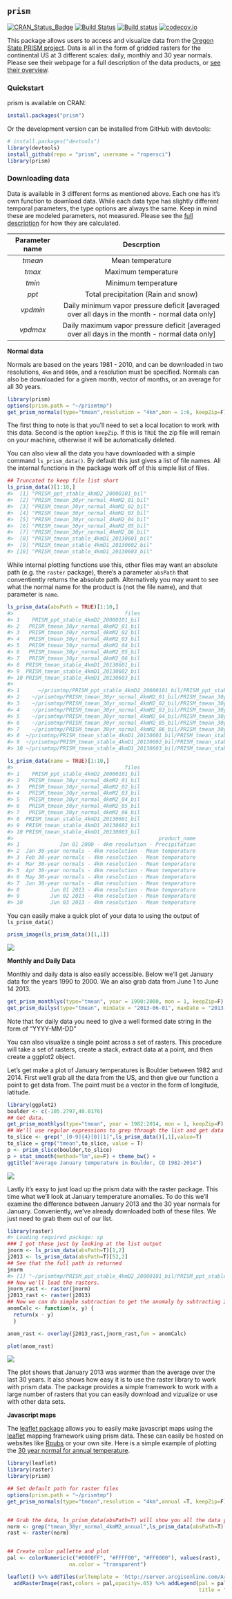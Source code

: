 
<!-- README.md is generated from README.Rmd. Please edit that file -->

## `prism`

[![CRAN\_Status\_Badge](https://www.r-pkg.org/badges/version/prism)](https://cran.r-project.org/package=prism)
[![Build
Status](https://api.travis-ci.org/ropensci/prism.png?branch=master)](https://travis-ci.org/ropensci/prism)
[![Build
status](https://ci.appveyor.com/api/projects/status/ie38i6p5651pc1o5/branch/master)](https://ci.appveyor.com/project/sckott/prism/branch/master)
[![codecov.io](https://codecov.io/github/ropensci/prism/coverage.svg?branch=master)](https://codecov.io/github/ropensci/prism?branch=master)

This package allows users to access and visualize data from the [Oregon
State PRISM project](http://www.prism.oregonstate.edu/). Data is all in
the form of gridded rasters for the continental US at 3 different
scales: daily, monthly and 30 year normals. Please see their webpage for
a full description of the data products, or [see their
overview](http://www.prism.oregonstate.edu/documents/PRISM_datasets_aug2013.pdf).

### Quickstart

prism is available on CRAN:

``` r
install.packages("prism")
```

Or the development version can be installed from GitHub with devtools:

``` r
# install.packages("devtools")
library(devtools)
install_github(repo = "prism", username = "ropensci")
library(prism)
```

### Downloading data

Data is available in 3 different forms as mentioned above. Each one has
it’s own function to download data. While each data type has slightly
different temporal parameters, the type options are always the same.
Keep in mind these are modeled parameters, not measured. Please see the
[full
description](http://www.prism.oregonstate.edu/documents/Daly2008_PhysiographicMapping_IntJnlClim.pdf)
for how they are
calculated.

| Parameter name |                                           Descrption                                            |
| :------------: | :---------------------------------------------------------------------------------------------: |
|    *tmean*     |                                        Mean temperature                                         |
|     *tmax*     |                                       Maximum temperature                                       |
|     *tmin*     |                                       Minimum temperature                                       |
|     *ppt*      |                               Total precipitation (Rain and snow)                               |
|    *vpdmin*    | Daily minimum vapor pressure deficit \[averaged over all days in the month - normal data only\] |
|    *vpdmax*    | Daily maximum vapor pressure deficit \[averaged over all days in the month - normal data only\] |

**Normal data**

Normals are based on the years 1981 - 2010, and can be downloaded in two
resolutions, `4km` and `800m`, and a resolution must be specified.
Normals can also be downloaded for a given month, vector of months, or
an average for all 30 years.

``` r
library(prism)
options(prism.path = "~/prismtmp")
get_prism_normals(type="tmean",resolution = "4km",mon = 1:6, keepZip=F)
```

The first thing to note is that you’ll need to set a local location to
work with this data. Second is the option `keepZip`. If this is `TRUE`
the zip file will remain on your machine, otherwise it will be
automatically deleted.

You can also view all the data you have downloaded with a simple command
`ls_prism_data()`. By default this just gives a list of file names. All
the internal functions in the package work off of this simple list of
files.

``` r
## Truncated to keep file list short
ls_prism_data()[1:10,]
#>  [1] "PRISM_ppt_stable_4kmD2_20000101_bil"  
#>  [2] "PRISM_tmean_30yr_normal_4kmM2_01_bil" 
#>  [3] "PRISM_tmean_30yr_normal_4kmM2_02_bil" 
#>  [4] "PRISM_tmean_30yr_normal_4kmM2_03_bil" 
#>  [5] "PRISM_tmean_30yr_normal_4kmM2_04_bil" 
#>  [6] "PRISM_tmean_30yr_normal_4kmM2_05_bil" 
#>  [7] "PRISM_tmean_30yr_normal_4kmM2_06_bil" 
#>  [8] "PRISM_tmean_stable_4kmD1_20130601_bil"
#>  [9] "PRISM_tmean_stable_4kmD1_20130602_bil"
#> [10] "PRISM_tmean_stable_4kmD1_20130603_bil"
```

While internal plotting functions use this, other files may want an
absolute path (e.g. the `raster` package), there’s a parameter `absPath`
that conventiently returns the absolute path. Alternatively you may want
to see what the normal name for the product is (not the file name), and
that parameter is `name`.

``` r
ls_prism_data(absPath = TRUE)[1:10,]
#>                                    files
#> 1    PRISM_ppt_stable_4kmD2_20000101_bil
#> 2   PRISM_tmean_30yr_normal_4kmM2_01_bil
#> 3   PRISM_tmean_30yr_normal_4kmM2_02_bil
#> 4   PRISM_tmean_30yr_normal_4kmM2_03_bil
#> 5   PRISM_tmean_30yr_normal_4kmM2_04_bil
#> 6   PRISM_tmean_30yr_normal_4kmM2_05_bil
#> 7   PRISM_tmean_30yr_normal_4kmM2_06_bil
#> 8  PRISM_tmean_stable_4kmD1_20130601_bil
#> 9  PRISM_tmean_stable_4kmD1_20130602_bil
#> 10 PRISM_tmean_stable_4kmD1_20130603_bil
#>                                                                                      abs_path
#> 1      ~/prismtmp/PRISM_ppt_stable_4kmD2_20000101_bil/PRISM_ppt_stable_4kmD2_20000101_bil.bil
#> 2    ~/prismtmp/PRISM_tmean_30yr_normal_4kmM2_01_bil/PRISM_tmean_30yr_normal_4kmM2_01_bil.bil
#> 3    ~/prismtmp/PRISM_tmean_30yr_normal_4kmM2_02_bil/PRISM_tmean_30yr_normal_4kmM2_02_bil.bil
#> 4    ~/prismtmp/PRISM_tmean_30yr_normal_4kmM2_03_bil/PRISM_tmean_30yr_normal_4kmM2_03_bil.bil
#> 5    ~/prismtmp/PRISM_tmean_30yr_normal_4kmM2_04_bil/PRISM_tmean_30yr_normal_4kmM2_04_bil.bil
#> 6    ~/prismtmp/PRISM_tmean_30yr_normal_4kmM2_05_bil/PRISM_tmean_30yr_normal_4kmM2_05_bil.bil
#> 7    ~/prismtmp/PRISM_tmean_30yr_normal_4kmM2_06_bil/PRISM_tmean_30yr_normal_4kmM2_06_bil.bil
#> 8  ~/prismtmp/PRISM_tmean_stable_4kmD1_20130601_bil/PRISM_tmean_stable_4kmD1_20130601_bil.bil
#> 9  ~/prismtmp/PRISM_tmean_stable_4kmD1_20130602_bil/PRISM_tmean_stable_4kmD1_20130602_bil.bil
#> 10 ~/prismtmp/PRISM_tmean_stable_4kmD1_20130603_bil/PRISM_tmean_stable_4kmD1_20130603_bil.bil

ls_prism_data(name = TRUE)[1:10,]
#>                                    files
#> 1    PRISM_ppt_stable_4kmD2_20000101_bil
#> 2   PRISM_tmean_30yr_normal_4kmM2_01_bil
#> 3   PRISM_tmean_30yr_normal_4kmM2_02_bil
#> 4   PRISM_tmean_30yr_normal_4kmM2_03_bil
#> 5   PRISM_tmean_30yr_normal_4kmM2_04_bil
#> 6   PRISM_tmean_30yr_normal_4kmM2_05_bil
#> 7   PRISM_tmean_30yr_normal_4kmM2_06_bil
#> 8  PRISM_tmean_stable_4kmD1_20130601_bil
#> 9  PRISM_tmean_stable_4kmD1_20130602_bil
#> 10 PRISM_tmean_stable_4kmD1_20130603_bil
#>                                               product_name
#> 1             Jan 01 2000 - 4km resolution - Precipitation
#> 2  Jan 30-year normals - 4km resolution - Mean temperature
#> 3  Feb 30-year normals - 4km resolution - Mean temperature
#> 4  Mar 30-year normals - 4km resolution - Mean temperature
#> 5  Apr 30-year normals - 4km resolution - Mean temperature
#> 6  May 30-year normals - 4km resolution - Mean temperature
#> 7  Jun 30-year normals - 4km resolution - Mean temperature
#> 8          Jun 01 2013 - 4km resolution - Mean temperature
#> 9          Jun 02 2013 - 4km resolution - Mean temperature
#> 10         Jun 03 2013 - 4km resolution - Mean temperature
```

You can easily make a quick plot of your data to using the output of
`ls_prism_data()`

``` r
prism_image(ls_prism_data()[1,1])
```

![](man/figures/README-quick_plot-1.png)<!-- -->

**Monthly and Daily Data**

Monthly and daily data is also easily accessible. Below we’ll get
January data for the years 1990 to 2000. We an also grab data from June
1 to June 14 2013.

``` r
get_prism_monthlys(type="tmean", year = 1990:2000, mon = 1, keepZip=F)
get_prism_dailys(type="tmean", minDate = "2013-06-01", maxDate = "2013-06-14", keepZip=F)
```

Note that for daily data you need to give a well formed date string in
the form of “YYYY-MM-DD”

You can also visualize a single point across a set of rasters. This
procedure will take a set of rasters, create a stack, extract data at a
point, and then create a ggplot2 object.

Let’s get make a plot of January temperatures is Boulder between 1982
and 2014. First we’ll grab all the data from the US, and then give our
function a point to get data from. The point must be a vector in the
form of longitude, latitude.

``` r
library(ggplot2)
boulder <- c(-105.2797,40.0176)
## Get data.
get_prism_monthlys(type="tmean", year = 1982:2014, mon = 1, keepZip=F)
## We'll use regular expressions to grep through the list and get data only from the month of January
to_slice <- grep("_[0-9]{4}[0][1]",ls_prism_data()[,1],value=T)
to_slice = grep("tmean",to_slice, value = T)
p <- prism_slice(boulder,to_slice)
p + stat_smooth(method="lm",se=F) + theme_bw() + 
ggtitle("Average January temperature in Boulder, CO 1982-2014")
```

![](man/figures/README-plot_Boulder-1.png)<!-- -->

Lastly it’s easy to just load up the prism data with the raster package.
This time what we’ll look at January temperature anomalies. To do this
we’ll examine the difference between January 2013 and the 30 year
normals for January. Conveniently, we’ve already downloaded both of
these files. We just need to grab them out of our list.

``` r
library(raster)
#> Loading required package: sp
### I got these just by looking at the list output
jnorm <- ls_prism_data(absPath=T)[1,2]
j2013 <- ls_prism_data(absPath=T)[52,2]
## See that the full path is returned
jnorm
#> [1] "~/prismtmp/PRISM_ppt_stable_4kmD2_20000101_bil/PRISM_ppt_stable_4kmD2_20000101_bil.bil"
## Now we'll load the rasters.
jnorm_rast <- raster(jnorm)
j2013_rast <- raster(j2013)
## Now we can do simple subtraction to get the anomaly by subtracting 2014 from the 30 year normal map
anomCalc <- function(x, y) {
  return(x - y)
  }

anom_rast <- overlay(j2013_rast,jnorm_rast,fun = anomCalc)

plot(anom_rast)
```

![](man/figures/README-raster_math-1.png)<!-- -->

The plot shows that January 2013 was warmer than the average over the
last 30 years. It also shows how easy it is to use the raster library to
work with prism data. The package provides a simple framework to work
with a large number of rasters that you can easily download and
vizualize or use with other data sets.

**Javascript maps**

The [leaflet package](https://cran.r-project.org/web/packages/leaflet/)
allows you to easily make javascript maps using the
[leaflet](http://leafletjs.com/) mapping framework using prism data.
These can easily be hosted on websites like [Rpubs](https://rpubs.com/)
or your own site. Here is a simple example of plotting the [30 year
normal for annual temperature](https://rpubs.com/DistribEcology/122453).

``` r
library(leaflet)
library(raster)
library(prism)

## Set default path for raster files
options(prism.path = "~/prismtmp")
get_prism_normals(type="tmean",resolution = "4km",annual =T, keepZip=F)


## Grab the data, ls_prism_data(absPath=T) will show you all the data you've downloaded
norm <- grep("tmean_30yr_normal_4kmM2_annual",ls_prism_data(absPath=T)[,2],value=T)
rast <- raster(norm)


## Create color pallette and plot
pal <- colorNumeric(c("#0000FF", "#FFFF00", "#FF0000"), values(rast),
                    na.color = "transparent")

leaflet() %>% addTiles(urlTemplate = 'http://server.arcgisonline.com/ArcGIS/rest/services/World_Imagery/MapServer/tile/{z}/{y}/{x}') %>% 
  addRasterImage(rast,colors = pal,opacity=.65) %>% addLegend(pal = pal, values = values(rast),
                                                              title = "Deg C")
```
